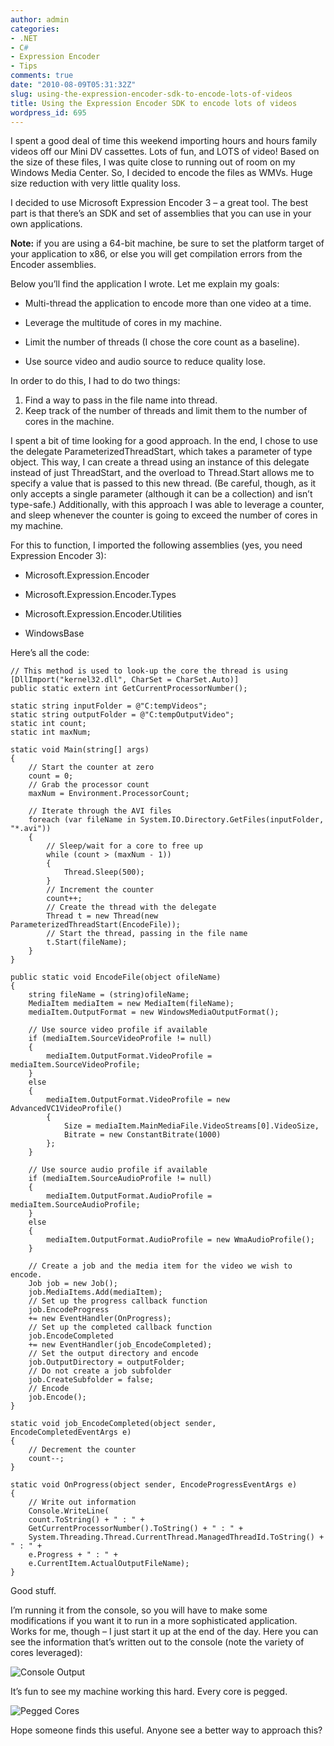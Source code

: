 ```yaml
---
author: admin
categories:
- .NET
- C#
- Expression Encoder
- Tips
comments: true
date: "2010-08-09T05:31:32Z"
slug: using-the-expression-encoder-sdk-to-encode-lots-of-videos
title: Using the Expression Encoder SDK to encode lots of videos
wordpress_id: 695
---
```


I spent a good deal of time this weekend importing hours and hours family videos off our Mini DV cassettes. Lots of fun, and LOTS of video! Based on the size of these files, I was quite close to running out of room on my Windows Media Center. So, I decided to encode the files as WMVs. Huge size reduction with very little quality loss.

I decided to use Microsoft Expression Encoder 3 – a great tool. The best part is that there’s an SDK and set of assemblies that you can use in your own applications.

**Note:** if you are using a 64-bit machine, be sure to set the platform target of your application to x86, or else you will get compilation errors from the Encoder assemblies.

Below you’ll find the application I wrote. Let me explain my goals:

* Multi-thread the application to encode more than one video at a time. 

* Leverage the multitude of cores in my machine. 

* Limit the number of threads (I chose the core count as a baseline). 

* Use source video and audio source to reduce quality lose. 
 
In order to do this, I had to do two things:

1. Find a way to pass in the file name into thread.
2. Keep track of the number of threads and limit them to the number of cores in the machine.

I spent a bit of time looking for a good approach. In the end, I chose to use the delegate ParameterizedThreadStart, which takes a parameter of type object. This way, I can create a thread using an instance of this delegate instead of just ThreadStart, and the overload to Thread.Start allows me to specify a value that is passed to this new thread. (Be careful, though, as it only accepts a single parameter (although it can be a collection) and isn’t type-safe.) Additionally, with this approach I was able to leverage a counter, and sleep whenever the counter is going to exceed the number of cores in my machine.

For this to function, I imported the following assemblies (yes, you need Expression Encoder 3):
  
* Microsoft.Expression.Encoder 

* Microsoft.Expression.Encoder.Types 

* Microsoft.Expression.Encoder.Utilities 

* WindowsBase 
 
Here’s all the code:

	// This method is used to look-up the core the thread is using
	[DllImport("kernel32.dll", CharSet = CharSet.Auto)]
	public static extern int GetCurrentProcessorNumber();
	    
	static string inputFolder = @"C:tempVideos";
	static string outputFolder = @"C:tempOutputVideo";
	static int count;
	static int maxNum;
	
	static void Main(string[] args)
	{
	    // Start the counter at zero
	    count = 0;
	    // Grab the processor count
	    maxNum = Environment.ProcessorCount;
	        
	    // Iterate through the AVI files
	    foreach (var fileName in System.IO.Directory.GetFiles(inputFolder, "*.avi"))
	    {
	        // Sleep/wait for a core to free up
	        while (count > (maxNum - 1))
	        {
	            Thread.Sleep(500);
	        }
	        // Increment the counter
	        count++;
	        // Create the thread with the delegate
	        Thread t = new Thread(new ParameterizedThreadStart(EncodeFile));
	        // Start the thread, passing in the file name
	        t.Start(fileName);
	    }
	}
	
	public static void EncodeFile(object ofileName)
	{
	    string fileName = (string)ofileName;
	    MediaItem mediaItem = new MediaItem(fileName);
	    mediaItem.OutputFormat = new WindowsMediaOutputFormat();
	       
	    // Use source video profile if available
	    if (mediaItem.SourceVideoProfile != null)
	    {
	        mediaItem.OutputFormat.VideoProfile = mediaItem.SourceVideoProfile;
	    }
	    else
	    {
	        mediaItem.OutputFormat.VideoProfile = new AdvancedVC1VideoProfile()
	        {
	            Size = mediaItem.MainMediaFile.VideoStreams[0].VideoSize,
	            Bitrate = new ConstantBitrate(1000)
	        };
	    }
	
	    // Use source audio profile if available
	    if (mediaItem.SourceAudioProfile != null)
	    {
	        mediaItem.OutputFormat.AudioProfile = mediaItem.SourceAudioProfile;
	    }
	    else
	    {
	        mediaItem.OutputFormat.AudioProfile = new WmaAudioProfile();
	    }
	
	    // Create a job and the media item for the video we wish to encode.
	    Job job = new Job();
	    job.MediaItems.Add(mediaItem);
	    // Set up the progress callback function
	    job.EncodeProgress
	    += new EventHandler(OnProgress);
	    // Set up the completed callback function
	    job.EncodeCompleted
	    += new EventHandler(job_EncodeCompleted);
	    // Set the output directory and encode
	    job.OutputDirectory = outputFolder;
	    // Do not create a job subfolder
	    job.CreateSubfolder = false;
	    // Encode
	    job.Encode();
	}
	
	static void job_EncodeCompleted(object sender, EncodeCompletedEventArgs e)
	{
	    // Decrement the counter
	    count--;
	}
	
	static void OnProgress(object sender, EncodeProgressEventArgs e)
	{
	    // Write out information
	    Console.WriteLine(
	    count.ToString() + " : " +
	    GetCurrentProcessorNumber().ToString() + " : " +
	    System.Threading.Thread.CurrentThread.ManagedThreadId.ToString() + " : " +
	    e.Progress + " : " +
	    e.CurrentItem.ActualOutputFileName);
	}

Good stuff.

I’m running it from the console, so you will have to make some modifications if you want it to run in a more sophisticated application. Works for me, though – I just start it up at the end of the day. Here you can see the information that’s written out to the console (note the variety of cores leveraged):

![Console Output](https://wadewegner.blob.core.windows.net/wordpress/2010/08/console.png)

It’s fun to see my machine working this hard. Every core is pegged.

![Pegged Cores](https://wadewegner.blob.core.windows.net/wordpress/2010/08/image2.png)

Hope someone finds this useful. Anyone see a better way to approach this?